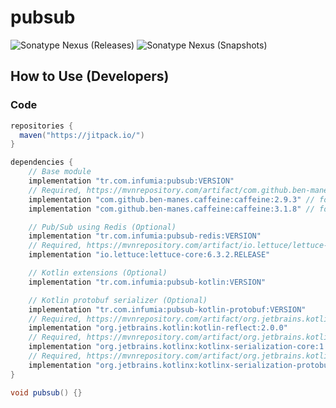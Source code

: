 # pubsub
![Sonatype Nexus (Releases)](https://img.shields.io/nexus/r/tr.com.infumia/pubsub?label=maven-central&server=https%3A%2F%2Foss.sonatype.org%2F)
![Sonatype Nexus (Snapshots)](https://img.shields.io/nexus/s/tr.com.infumia/pubsub?label=maven-central&server=https%3A%2F%2Foss.sonatype.org)
## How to Use (Developers)
### Code
```groovy
repositories {
  maven("https://jitpack.io/")
}

dependencies {
    // Base module
    implementation "tr.com.infumia:pubsub:VERSION"
    // Required, https://mvnrepository.com/artifact/com.github.ben-manes.caffeine/caffeine/
    implementation "com.github.ben-manes.caffeine:caffeine:2.9.3" // for java-8+
    implementation "com.github.ben-manes.caffeine:caffeine:3.1.8" // for java-11+

    // Pub/Sub using Redis (Optional)
    implementation "tr.com.infumia:pubsub-redis:VERSION"
    // Required, https://mvnrepository.com/artifact/io.lettuce/lettuce-core/
    implementation "io.lettuce:lettuce-core:6.3.2.RELEASE"

    // Kotlin extensions (Optional)
    implementation "tr.com.infumia:pubsub-kotlin:VERSION"

    // Kotlin protobuf serializer (Optional)
    implementation "tr.com.infumia:pubsub-kotlin-protobuf:VERSION"
    // Required, https://mvnrepository.com/artifact/org.jetbrains.kotlin/kotlin-reflect/
    implementation "org.jetbrains.kotlin:kotlin-reflect:2.0.0"
    // Required, https://mvnrepository.com/artifact/org.jetbrains.kotlinx/kotlinx-serialization-core/
    implementation "org.jetbrains.kotlinx:kotlinx-serialization-core:1.7.0"
    // Required, https://mvnrepository.com/artifact/org.jetbrains.kotlinx/kotlinx-serialization-protobuf/
    implementation "org.jetbrains.kotlinx:kotlinx-serialization-protobuf:1.7.0"
}
```
```java
void pubsub() {}
```
